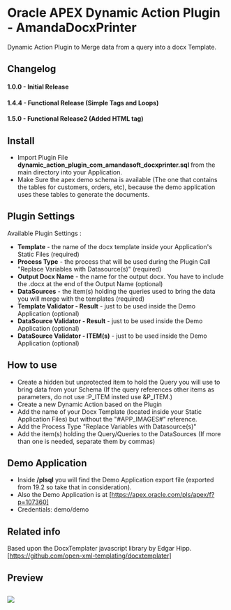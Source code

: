 # Oracle APEX Dynamic Action Plugin - AmandaDocxPrinter
Dynamic Action Plugin to Merge data from a query into a docx Template.


## Changelog

#### 1.0.0 - Initial Release
#### 1.4.4 - Functional Release  (Simple Tags and Loops)
#### 1.5.0 - Functional Release2 (Added HTML tag)


## Install

- Import Plugin File **dynamic_action_plugin_com_amandasoft_docxprinter.sql** from the main directory into your Application.
- Make Sure the apex demo schema is available (The one that contains the tables for customers, orders, etc), because the demo application uses these tables to generate the documents.


## Plugin Settings

Available Plugin Settings :
- **Template** - the name of the docx template inside your Application's Static Files (required)
- **Process Type** - the process that will be used during the Plugin Call "Replace Variables with Datasource(s)" (required)
- **Output Docx Name** - the name for the output docx. You have to include the .docx at the end of the Output Name (optional)
- **DataSources** - the item(s) holding the queries used to bring the data you will merge with the templates (required)
- **Template Validator - Result** - just to be used inside the Demo Application (optional)
- **DataSource Validator - Result** - just to be used inside the Demo Application (optional)
- **DataSource Validator - ITEM(s)** - just to be used inside the Demo Application (optional)



## How to use
- Create a hidden but unprotected item to hold the Query you will use to bring data from your Schema (If the query references other items as parameters, do not use :P_ITEM insted use &P_ITEM.)
- Create a new Dynamic Action based on the Plugin
- Add the name of your Docx Template (located inside your Static Application Files) but without the "#APP_IMAGES#" reference.
- Add the Process Type "Replace Variables with Datasource(s)"
- Add the item(s) holding the Query/Queries to the DataSources (If more than one is needed, separate them by commas)

## Demo Application
- Inside **/plsql** you will find the Demo Application export file (exported from 19.2 so take that in consideration).
- Also the Demo Application is at [https://apex.oracle.com/pls/apex/f?p=107360]
- Credentials: demo/demo

## Related info
Based upon the DocxTemplater javascript library by Edgar Hipp.
[https://github.com/open-xml-templating/docxtemplater]


## Preview
## ![](https://github.com/aldocano29/AmandaDocxPrinter/blob/master/img/Preview.png)
